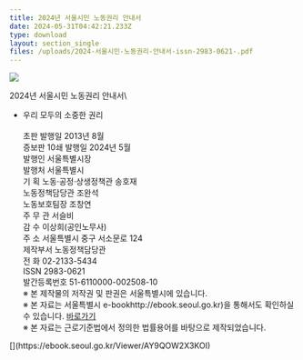 ```yaml
---
title: 2024년 서울시민 노동권리 안내서
date: 2024-05-31T04:42:21.233Z
type: download
layout: section_single
files: /uploads/2024-서울시민-노동권리-안내서-issn-2983-0621-.pdf
---
```



![](/uploads/20240612094751a8282ada-bfab-40e7-b588-91615e37bf61.png)

<!--StartFragment-->

2024년 서울시민 노동권리 안내서\
- 우리 모두의 소중한 권리\
\
초판 발행일 2013년 8월\
증보판 10쇄 발행일 2024년 5월\
발행인 서울특별시장\
발행처 서울특별시\
기 획 노동·공정·상생정책관 송호재\
노동정책담당관 조완석\
노동보호팀장 조창연\
주 무 관 서슬비\
감 수 이상희(공인노무사)\
주 소 서울특별시 중구 서소문로 124\
제작부서 노동정책담당관\
전 화 02-2133-5434\
ISSN 2983-0621\
발간등록번호 51-6110000-002508-10\
※ 본 제작물의 저작권 및 판권은 서울특별시에 있습니다.\
※ 본 자료는 서울특별시 e-bookhttp://ebook.seoul.go.kr)을 통해서도 확인하실 수 있습니다. [바로가기](https://ebook.seoul.go.kr/Viewer/AY9QOW2X3KOI)\
※ 본 자료는 근로기준법에서 정의한 법률용어를 바탕으로 제작되었습니다.

<!--EndFragment-->[](https://ebook.seoul.go.kr/Viewer/AY9QOW2X3KOI)